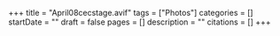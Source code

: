 +++
title = "April08cecstage.avif"
tags = ["Photos"]
categories = []
startDate = ""
draft = false
pages = []
description = ""
citations = []
+++
